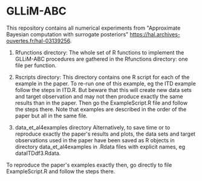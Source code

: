 # GLLiM-ABC

This repository contains all numerical experiments from "Approximate Bayesian computation with surrogate posteriors" https://hal.archives-ouvertes.fr/hal-03139256.

1) Rfunctions directory:
The whole set of R functions to implement the GLLiM-ABC procedures are gathered in the Rfunctions directory: one file per function.

2) Rscripts directory:
This directory contains one R script for each of the example in the paper. To re-run  one of this example, eg the ITD example follow the steps in ITD.R. But beware that this will create new data sets and target observation and may not then produce exactly the same results than in the paper. 
Then go the ExampleScript.R file and follow the steps there. Note that examples are described in the order of the paper but all in the same file. 

3) data_et_al4examples directory
Alternatively, to save time or to reproduce exactly the paper's results and plots, the data sets and target observations used in the paper have been saved  as R objects in directory data_et_al4examples in .Rdata files with explicit names, eg dataITDdf3.Rdata.

To reproduce the paper's examples exactly then, go directly to file ExampleScript.R
and follow the steps there. 
